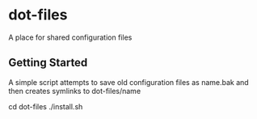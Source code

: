 # dot-files

A place for shared configuration files

## Getting Started

A simple script attempts to save old configuration files as name.bak and then creates symlinks to dot-files/name

cd dot-files
./install.sh
